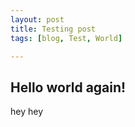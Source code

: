 ```yaml
---
layout: post
title: Testing post
tags: [blog, Test, World]

---
```



## Hello world again!

hey hey 
